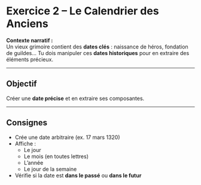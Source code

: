 # Exercice 2 – Le Calendrier des Anciens

**Contexte narratif :**  
Un vieux grimoire contient des **dates clés** : naissance de héros, fondation de guildes… Tu dois manipuler ces **dates historiques** pour en extraire des éléments précieux.

---

## Objectif

Créer une **date précise** et en extraire ses composantes.

---

## Consignes

- Crée une date arbitraire (ex. 17 mars 1320)
- Affiche :
  - Le jour
  - Le mois (en toutes lettres)
  - L’année
  - Le jour de la semaine
- Vérifie si la date est **dans le passé** ou **dans le futur**

